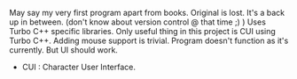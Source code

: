 May say my very first program apart from books. 
Original is lost. It's a back up in between. (don't know about version control @ that time ;) )
Uses Turbo C++ specific libraries. 
Only useful thing in this project is CUI using Turbo C++. 
Adding mouse support is trivial. 
Program doesn't function as it's currently. 
But UI should work. 
* CUI : Character User Interface.
